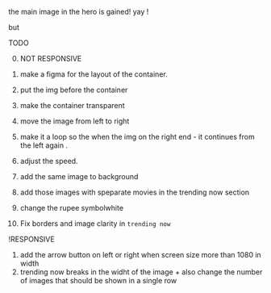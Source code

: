 the main image in the hero is gained! yay !

but 

TODO 


0. NOT RESPONSIVE

1. make a figma for the layout of the container. 
2. put the img before the container 
3. make the container transparent
4. move the image from left to right 
5. make it a loop so the when the img on the right end - it continues from the left again .
6. adjust the speed. 

7. add the same image to background 
8. add those images with speparate movies in the trending now section
9. change the rupee symbolwhite
10. Fix borders and image clarity in `trending now`


!RESPONSIVE 

1. add the arrow button on left or right when screen size more than 1080 in width
2. trending now breaks in the widht of the image + also change the number of images that should be shown in a single row
